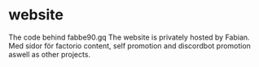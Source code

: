 # website
The code behind fabbe90.gq
The website is privately hosted by Fabian.
Med sidor för factorio content, self promotion and discordbot promotion aswell as other projects.
